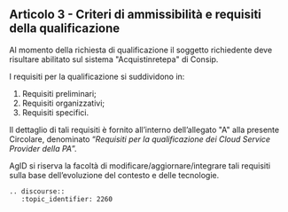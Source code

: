 ## Articolo 3 - Criteri di ammissibilità e requisiti della qualificazione

Al momento della richiesta di qualificazione il soggetto richiedente deve risultare abilitato
sul sistema "Acquistinretepa" di Consip.

I requisiti per la qualificazione si suddividono in:

1. Requisiti preliminari;
2. Requisiti organizzativi;
3. Requisiti specifici.

Il dettaglio di tali requisiti è fornito all’interno dell’allegato "A" alla
presente Circolare, denominato “*Requisiti per la qualificazione dei Cloud
Service Provider della PA*”.

AgID si riserva la facoltà di modificare/aggiornare/integrare tali requisiti
sulla base dell’evoluzione del contesto e delle tecnologie.

```eval_rst
.. discourse::
   :topic_identifier: 2260
```
